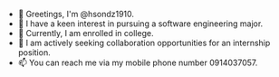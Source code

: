 - 👋 Greetings, I'm @hsondz1910.
- 👀 I have a keen interest in pursuing a software engineering major.
- 🌱 Currently, I am enrolled in college.
- 💞️ I am actively seeking collaboration opportunities for an internship position.
- 📫 You can reach me via my mobile phone number 0914037057.
